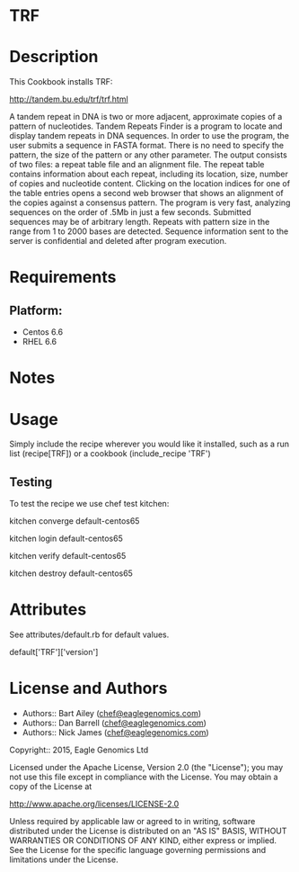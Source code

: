 # TRF

Description
===========
This Cookbook installs TRF:

http://tandem.bu.edu/trf/trf.html

A tandem repeat in DNA is two or more adjacent, approximate copies of a pattern of nucleotides. 
Tandem Repeats Finder is a program to locate and display tandem repeats in DNA sequences. 
In order to use the program, the user submits a sequence in FASTA format. There is no need to specify 
the pattern, the size of the pattern or any other parameter. The output consists of two files: a repeat 
table file and an alignment file. The repeat table contains information about each repeat, 
including its location, size, number of copies and nucleotide content. Clicking on the location 
indices for one of the table entries opens a second web browser that shows an alignment of the 
copies against a consensus pattern. The program is very fast, analyzing sequences on the order 
of .5Mb in just a few seconds. Submitted sequences may be of arbitrary length. Repeats with 
pattern size in the range from 1 to 2000 bases are detected. Sequence information sent to the 
server is confidential and deleted after program execution.

Requirements
============

## Platform:

* Centos 6.6
* RHEL 6.6

Notes
=====

Usage
=====
Simply include the recipe wherever you would like it installed, such as a run list (recipe[TRF]) or a cookbook (include_recipe 'TRF')


## Testing
To test the recipe we use chef test kitchen:

kitchen converge default-centos65 

kitchen login default-centos65

kitchen verify default-centos65

kitchen destroy default-centos65

Attributes
==========
See attributes/default.rb for default values.

default['TRF']['version']

License and Authors
===================

* Authors:: Bart Ailey  (<chef@eaglegenomics.com>)
* Authors:: Dan Barrell (<chef@eaglegenomics.com>)
* Authors:: Nick James  (<chef@eaglegenomics.com>)

Copyright:: 2015, Eagle Genomics Ltd
    
Licensed under the Apache License, Version 2.0 (the "License");
you may not use this file except in compliance with the License.
You may obtain a copy of the License at

http://www.apache.org/licenses/LICENSE-2.0

Unless required by applicable law or agreed to in writing, software
distributed under the License is distributed on an "AS IS" BASIS,
WITHOUT WARRANTIES OR CONDITIONS OF ANY KIND, either express or implied.
See the License for the specific language governing permissions and
limitations under the License.
